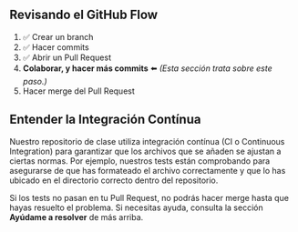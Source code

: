 [//]: # "This is used in both the CLI and Desktop course"


## Revisando el GitHub Flow


1. :white_check_mark: Crear un branch
1. :white_check_mark: Hacer commits
1. :white_check_mark: Abrir un Pull Request
1. **Colaborar, y hacer más commits** :arrow_left: _(Esta sección trata sobre este paso.)_
1. Hacer merge del Pull Request

## Entender la Integración Contínua

Nuestro repositorio de clase utiliza integración contínua (CI o Continuous Integration) para garantizar que los archivos que se añaden se ajustan a ciertas normas. Por ejemplo, nuestros tests están comprobando para asegurarse de que has formateado el archivo correctamente y que lo has ubicado en el directorio correcto dentro del repositorio.

Si los tests no pasan en tu Pull Request, no podrás hacer merge hasta que hayas resuelto el problema. Si necesitas ayuda, consulta la sección **Ayúdame a resolver** de más arriba.
